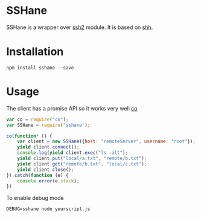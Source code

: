# SSHane

SSHane is a wrapper over [ssh2](https://github.com/mscdex/ssh2) module. It is based on [shh](https://github.com/zeekay/shh).

# Installation

```
npm install sshane --save
```

# Usage

The client has a promise API so it works very well [co](https://github.com/tj/code)

``` js
var co = require("co");
var SSHane = require("sshane");

co(function* () {
    var client = new SSHane({host: "remoteServer", username: "root"});
    yield client.connect();
    console.log(yield client.exec("ls -alt");
    yield client.put("local/a.txt", "remote/b.txt");
    yield client.get("remote/b.txt", "local/c.txt");
    yield client.close();
}).catch(function (e) {
    console.error(e.stack);
})
```

To enable debug mode

```
DEBUG=sshane node yourscript.js
```